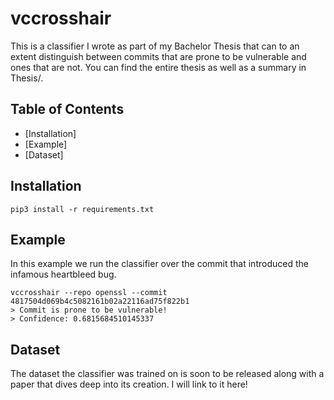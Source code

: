 # vccrosshair

This is a classifier I wrote as part of my Bachelor Thesis that can to an extent distinguish between commits that are prone to be vulnerable and ones that are not. You can find the entire thesis as well as a summary in Thesis/.

## Table of Contents
- [Installation]
- [Example]
- [Dataset]

## Installation
```
pip3 install -r requirements.txt
```

## Example
In this example we run the classifier over the commit that introduced the infamous heartbleed bug.
```
vccrosshair --repo openssl --commit 4817504d069b4c5082161b02a22116ad75f822b1
> Commit is prone to be vulnerable!
> Confidence: 0.6815684510145337
```
## Dataset
The dataset the classifier was trained on is soon to be released along with a paper that dives deep into its creation. I will link to it here!